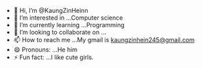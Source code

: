 - 👋 Hi, I’m @KaungZinHeinn
- 👀 I’m interested in ...Computer science
- 🌱 I’m currently learning ...Programming
- 💞️ I’m looking to collaborate on ...
- 📫 How to reach me ...My gmail is kaungzinhein245@gmail.com
- 😄 Pronouns: ...He him
- ⚡ Fun fact: ...I like cute girls.

<!---
KaungZinHeinn/KaungZinHeinn is a ✨ special ✨ repository because its `README.md` (this file) appears on your GitHub profile.
You can click the Preview link to take a look at your changes.
--->
